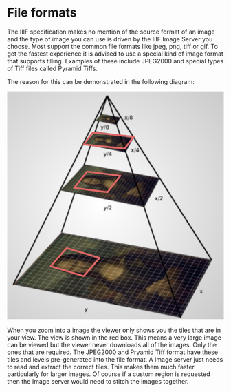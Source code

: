 # File formats

The IIIF specification makes no mention of the source format of an image and the type of image you can use is driven by the IIIF Image Server you choose. Most support the common file formats like jpeg, png, tiff or gif. To get the fastest experience it is advised to use a special kind of image format that supports tilling. Examples of these include JPEG2000 and special types of Tiff files called Pyramid Tiffs. 

The reason for this can be demonstrated in the following diagram:

![Pyramid Image](imgs/JPEG2000_format.png)

When you zoom into a image the viewer only shows you the tiles that are in your view. The view is shown in the red box. This means a very large image can be viewed but the viewer never downloads all of the images. Only the ones that are required. The JPEG2000 and Pryamid Tiff format have these tiles and levels pre-generated into the file format. A Image server just needs to read and extract the correct tiles. This makes them much faster particularly for larger images. Of course if a custom region is requested then the Image server would need to stitch the images together. 


